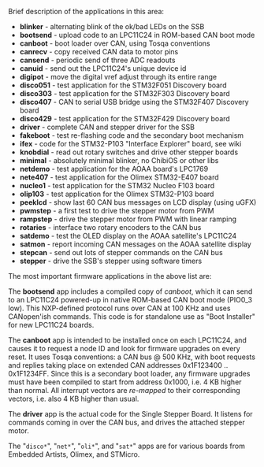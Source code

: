 Brief description of the applications in this area:

* **blinker** - alternating blink of the ok/bad LEDs on the SSB
* **bootsend** - upload code to an LPC11C24 in ROM-based CAN boot mode
* **canboot** - boot loader over CAN, using Tosqa conventions
* **canrecv** - copy received CAN data to motor pins
* **cansend** - periodic send of three ADC readouts
* **canuid** - send out the LPC11C24's unique device id
* **digipot** - move the digital vref adjust through its entire range
* **disco051** - test application for the STM32F051 Discovery board
* **disco303** - test application for the STM32F303 Discovery board
* **disco407** - CAN to serial USB bridge using the STM32F407 Discovery board
* **disco429** - test application for the STM32F429 Discovery board
* **driver** - complete CAN and stepper driver for the SSB
* **fakeboot** - test re-flashing code and the secondary boot mechanism
* **ifex** - code for the STM32-P103 "Interface Explorer" board, see wiki
* **knobdial** - read out rotary switches and drive other stepper boards
* **minimal** - absolutely minimal blinker, no ChibiOS or other libs
* **netdemo** - test application for the AOAA board's LPC1769
* **nete407** - test application for the Olimex STM32-E407 board
* **nucleo1** - test application for the STM32 Nucleo F103 board
* **olip103** - test application for the Olimex STM32-P103 board
* **peeklcd** - show last 60 CAN bus messages on LCD display (using uGFX)
* **pwmstep** - a first test to drive the stepper motor from PWM
* **rampstep** - drive the stepper motor from PWM with linear ramping
* **rotaries** - interface two rotary encoders to the CAN bus
* **satdemo** - test the OLED display on the AOAA satellite's LPC11C24
* **satmon** - report incoming CAN messages on the AOAA satellite display
* **stepcan** - send out lots of stepper commands on the CAN bus
* **stepper** - drive the SSB's stepper using software timers

The most important firmware applications in the above list are:

The **bootsend** app includes a compiled copy of _canboot_, which it can send
to an LPC11C24 powered-up in native ROM-based CAN boot mode (PIO0_3 low). This
NXP-defined protocol runs over CAN at 100 KHz and uses CANopen'ish commands.
This code is for standalone use as "Boot Installer" for new LPC11C24 boards.

The **canboot** app is intended to be installed once on each LPC11C24, and
causes it to request a node ID and look for firmware upgrades on every reset.
It uses Tosqa conventions: a CAN bus @ 500 KHz, with boot requests and replies
taking place on extended CAN addresses 0x1F123400 .. 0x1F1234FF. Since this is
a secondary boot loader, any firmware upgrades must have been compiled to start
from address 0x1000, i.e. 4 KB higher than normal. All interrupt vectors are
_re-mapped_ to their corresponding vectors, i.e. also 4 KB higher than usual.

The **driver** app is the actual code for the Single Stepper Board. It listens
for commands coming in over the CAN bus, and drives the attached stepper motor.

The "`disco*`", "`net*`", "`oli*`", and "`sat*`" apps are for various boards
from Embedded Artists, Olimex, and STMicro.
